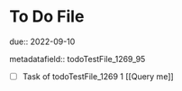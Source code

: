 # To Do File

due:: 2022-09-10

metadatafield:: todoTestFile_1269_95

- [ ] Task of todoTestFile_1269 1 [[Query me]]
